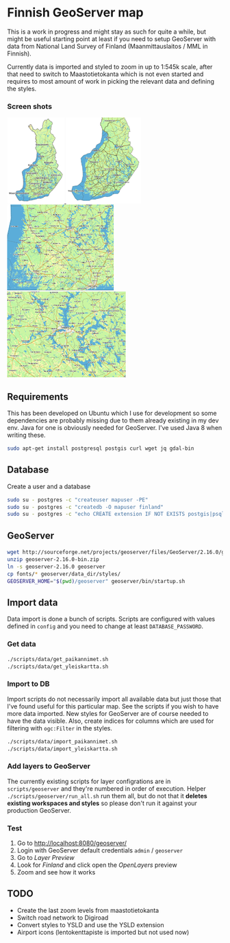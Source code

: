 # Finnish GeoServer map

This is a work in progress and might stay as such for quite a while, but might be useful starting point at least if you need to setup GeoServer with data from National Land Survey of Finland (Maanmittauslaitos / MML in Finnish).

Currently data is imported and styled to zoom in up to 1:545k scale, after that need to switch to Maastotietokanta which is not even started and requires to most amount of work in picking the relevant data and defining the styles.

### Screen shots

<a href="https://raw.githubusercontent.com/vesse/mapserver/master/screenshots/1_9M.png">
  <img src="https://raw.githubusercontent.com/vesse/mapserver/master/screenshots/1_9M.png"
       height="200"
       alt="1:9M">
</a>

<a href="https://raw.githubusercontent.com/vesse/mapserver/master/screenshots/1_4M.png">
  <img src="https://raw.githubusercontent.com/vesse/mapserver/master/screenshots/1_4M.png"
       height="200"
       alt="1:4M">
</a>

<a href="https://raw.githubusercontent.com/vesse/mapserver/master/screenshots/1_1M.png">
  <img src="https://raw.githubusercontent.com/vesse/mapserver/master/screenshots/1_1M.png"
       height="200"
       alt="1:1M">
</a>

<a href="https://raw.githubusercontent.com/vesse/mapserver/master/screenshots/1_545k.png">
  <img src="https://raw.githubusercontent.com/vesse/mapserver/master/screenshots/1_545k.png"
       height="200"
       alt="1:545k">
</a>


## Requirements

This has been developed on Ubuntu which I use for development so some dependencies are probably missing due to them already existing in my dev env. Java for one is obviously needed for GeoServer. I've used Java 8 when writing these.

```bash
sudo apt-get install postgresql postgis curl wget jq gdal-bin
```

## Database

Create a user and a database

```bash
sudo su - postgres -c "createuser mapuser -PE"
sudo su - postgres -c "createdb -O mapuser finland"
sudo su - postgres -c "echo CREATE extension IF NOT EXISTS postgis|psql finland"
```

## GeoServer

```bash
wget http://sourceforge.net/projects/geoserver/files/GeoServer/2.16.0/geoserver-2.16.0-bin.zip
unzip geoserver-2.16.0-bin.zip
ln -s geoserver-2.16.0 geoserver
cp fonts/* geoserver/data_dir/styles/
GEOSERVER_HOME="$(pwd)/geoserver" geoserver/bin/startup.sh
```

## Import data

Data import is done a bunch of scripts. Scripts are configured with values defined in `config` and you need to change at least `DATABASE_PASSWORD`. 

### Get data

```bash
./scripts/data/get_paikannimet.sh
./scripts/data/get_yleiskartta.sh
```

### Import to DB

Import scripts do not necessarily import all available data but just those that I've found useful for this particular map. See the scripts if you wish to have more data imported. New styles for GeoServer are of course needed to have the data visible. Also, create indices for columns which are used for filtering with `ogc:Filter` in the styles.

```bash
./scripts/data/import_paikannimet.sh
./scripts/data/import_yleiskartta.sh
```

### Add layers to GeoServer

The currently existing scripts for layer configrations are in `scripts/geoserver` and they're numbered in order of execution. Helper `./scripts/geoserver/run_all.sh` run them all, but do not that it **deletes existing workspaces and styles** so please don't run it against your production GeoServer.

### Test

1. Go to [http://localhost:8080/geoserver/](http://localhost:8080/geoserver/) 
2. Login with GeoServer default credentials `admin` / `geoserver`
3. Go to _Layer Preview_
4. Look for _Finland_ and click open the _OpenLayers_ preview 
5. Zoom and see how it works

## TODO

- Create the last zoom levels from maastotietokanta
- Switch road network to Digiroad
- Convert styles to YSLD and use the YSLD extension
- Airport icons (lentokenttapiste is imported but not used now)
